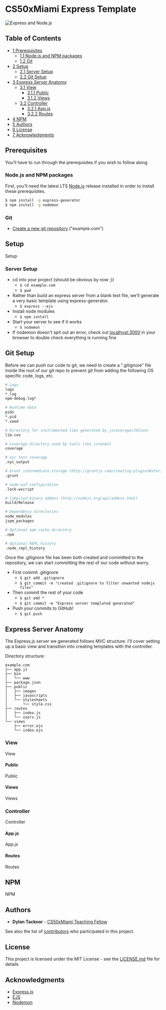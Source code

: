 # CS50xMiami Express Template
![Express and Node.js](https://i.ytimg.com/vi/aHqnFWLP7wA/maxresdefault.jpg)

## Table of Contents
* [1 Prerequisites](#prerequisites)
  * [1.1 Node.js and NPM packages](#nodejs-and-npm-packages)
  * [1.2 Git](#git)
* [2 Setup](#setup)
  * [2.1 Server Setup](#server-setup)
  * [2.2 Git Setup](#git-setup)
* [3 Express Server Anatomy](#express-server-anatomy)
  * [3.1 View](#view)
    * [3.1.1 Public](#public)
    * [3.1.2 Views](#views)
  * [3.2 Controller](#controller)
    * [3.2.1 App.js](#appjs)
    * [3.2.2 Routes](#routes)
* [4 NPM](#npm)
* [5 Authors](#authors)
* [6 License](#license)
* [7 Acknowledgments](#acknowledgments)


## Prerequisites
You'll have to run through the prerequisites if you wish to follow along

### Node.js and NPM packages
First, you'll need the latest LTS [Node.js](https://nodejs.org/en/) release installed in order to install these prerequisites.

```bash
$ npm install -g express-generator
$ npm install -g nodemon
```

### Git
- [Create a new git repository](https://github.com/new) ("example.com")

## Setup
Setup

### Server Setup
- cd into your project (should be obvious by now ;))
    - ```$ cd example.com ```
    - ```$ pwd ```
- Rather than build an express server from a blank text file, we'll generate a very basic template using express-generator.
    -  ```$ express --ejs ```
- Install node modules
    - ```$ npm isntall ```
- Start your server to see if it works
    - ```$ nodemon  ```
- If nodemon doesn't spit out an error, check out [localhost:3000](http://www.localhost:3000) in your browser to double check everything is running fine

## Git Setup
Before we can push our code to git, we need to create a ".gitignore" file inside the root of our git repo to prevent git from adding the following OS specific code, logs, etc.
```bash
# Logs
logs
*.log
npm-debug.log*

# Runtime data
pids
*.pid
*.seed

# Directory for instrumented libs generated by jscoverage/JSCover
lib-cov

# Coverage directory used by tools like istanbul
coverage

# nyc test coverage
.nyc_output

# Grunt intermediate storage (http://gruntjs.com/creating-plugins#storing-task-files)
.grunt

# node-waf configuration
.lock-wscript

# Compiled binary addons (http://nodejs.org/api/addons.html)
build/Release

# Dependency directories
node_modules
jspm_packages

# Optional npm cache directory
.npm

# Optional REPL history
.node_repl_history
```

Once the .gitignore file has been both created and committed to the repository, we can start committing the rest of our code without worry.
- First commit .gitignore
  - ```$ git add .gitignore```
  - ```$ git commit -m "created .gitignore to filter unwanted nodejs files"```
- Then commit the rest of your code
  - ```$ git add *```
  - ```$ git commit -m "Express server templated generated"```
- Push your commits to GitHub!
  - ```$ git push```

## Express Server Anatomy
The Express.js server we generated follows MVC structure. I'll cover setting up a basic view and transition into creating templates with the controller.

Directory structure:

```
example.com
├── app.js
├── bin
│   └── www
├── package.json
├── public
│   ├── images
│   ├── javascripts
│   └── stylesheets
│       └── style.css
├── routes
│   ├── index.js
│   └── users.js
└── views
    ├── error.ejs
    └── index.ejs
```

### View
View

#### Public
Public

#### Views
Views

### Controller
Controller

#### App.js
App.js

#### Routes
Routes

## NPM
NPM

## Authors
* **Dylan Tackoor** - [CS50xMiami Teaching Fellow](http://www.dylantackoor.com)

See also the list of [contributors](https://github.com/your/project/contributors) who participated in this project.

## License
This project is licensed under the MIT License - see the [LICENSE.md](LICENSE.md) file for details

## Acknowledgments
* [Express.js](https://github.com/expressjs)
* [EJS](https://github.com/mde/ejs)
* [Nodemon](https://github.com/remy/nodemon)

